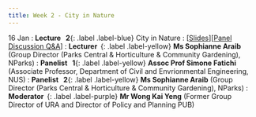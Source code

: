 ```yaml
---
title: Week 2 - City in Nature
---
```


16 Jan
: **Lecture &nbsp; 2**{: .label .label-blue} City in Nature
  : [[Slides](https://canvas.nus.edu.sg/courses/42112/pages/lecture-2-city-in-nature?module_item_id=97187)][[Panel Discussion Q&A](https://canvas.nus.edu.sg/courses/42112/discussion_topics/27406?module_item_id=97460)]
: **Lecturer &nbsp;**{: .label .label-yellow} **Ms Sophianne Araib** (Group Director (Parks Central & Horticulture & Community Gardening), NParks)
: **Panelist &nbsp; 1**{: .label .label-yellow} **Assoc Prof Simone Fatichi** (Associate Professor, Department of Civil and Envrionmental Engineering, NUS)
: **Panelist &nbsp; 2**{: .label .label-yellow} **Ms Sophianne Araib** (Group Director (Parks Central & Horticulture & Community Gardening), NParks)
: **Moderator &nbsp;**{: .label .label-purple} **Mr Wong Kai Yeng** (Former Group Director of URA and Director of Policy and Planning PUB)
